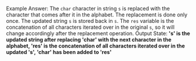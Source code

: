 Example Answer:
The `char` character in string `s` is replaced with the character that comes after it in the alphabet. The replacement is done only once. The updated string `s` is stored back in `s`. The `res` variable is the concatenation of all characters iterated over in the original `s`, so it will change accordingly after the replacement operation.
Output State: **'s' is the updated string after replacing 'char' with the next character in the alphabet, 'res' is the concatenation of all characters iterated over in the updated 's', 'char' has been added to 'res'**